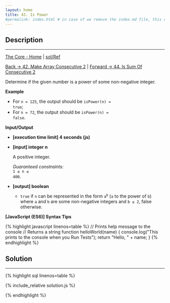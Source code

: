 ```yaml
---
layout: home
title: 43. Is Power
#permalink: index.html # in case of we remove the index.md file, this doc will be the index page
---
```


<div class="row">
<div class="columnStmt" markdown="1">

## Description

---

[The Core - Home](../../code-signal-arcade-thecore/README.html) | [sol/Ref](https://www.geeksforgeeks.org/check-if-a-number-can-be-expressed-as-xy-x-raised-to-power-y/)

[Back -> 42. Make Array Consecutive 2](../../42_makeArrayConsecutive2/README.html) | [Forward -> 44. Is Sum Of Consecutive 2](../../44_isSumOfConsecutive2/README.html)

Determine if the given number is a power of some non-negative integer.

**Example**

- For <code>n = 125</code>, the output should be
<code>isPower(n) = true</code>;
- For <code>n = 72</code>, the output should be
<code>isPower(n) = false</code>.

**Input/Output**

- **[execution time limit] 4 seconds (js)**

- **[input] integer n**

   A positive integer.<br>

  _Guaranteed constraints:_<br>
   <code>1 ≤ n ≤ 400</code>.

- **[output] boolean**

   - <code>true</code> if <code>n</code> can be represented in the form <code>a<sup>b</sup></code> (<code>a</code> to the power of <code>b</code>) where <code>a</code> and <code>b</code> are some non-negative integers and <code>b ≥ 2</code>, false otherwise.

**[JavaScript (ES6)] Syntax Tips**

{% highlight javascript linenos=table %}
// Prints help message to the console
// Returns a string
function helloWorld(name) {
console.log("This prints to the console when you Run Tests");
return "Hello, " + name;
}
{% endhighlight %}

</div>
<div class="columnSol" markdown="1">

## Solution

---

{% highlight sql linenos=table %}

{% include_relative solution.js %}

{% endhighlight %}

</div>
</div>
